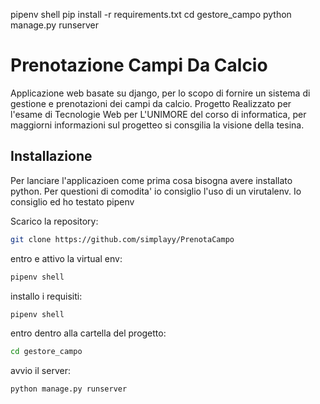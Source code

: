 pipenv shell
pip install -r requirements.txt
cd gestore_campo
python manage.py runserver

# Prenotazione Campi Da Calcio
Applicazione web basate su django, per lo scopo di fornire un sistema di gestione e prenotazioni dei campi da calcio.
Progetto Realizzato per l'esame di Tecnologie Web per L'UNIMORE del corso di informatica, per maggiorni informazioni sul progetteo si consgilia la visione della tesina.

## Installazione
Per lanciare l'applicazioen come prima cosa bisogna avere installato python.
Per questioni di comodita' io consiglio l'uso di un virutalenv.
Io consiglio ed ho testato pipenv

Scarico la repository:
```bash
git clone https://github.com/simplayy/PrenotaCampo
```
entro e attivo la virtual env:
```bash
pipenv shell
```
installo i requisiti:
```bash
pipenv shell
```
entro dentro alla cartella del progetto:
```bash
cd gestore_campo
```
avvio il server:

```bash
python manage.py runserver
```
